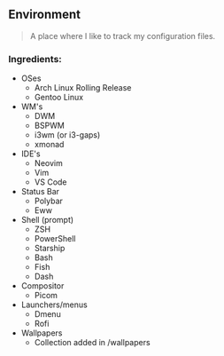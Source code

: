 ## Environment
> A place where I like to track my configuration files.

### Ingredients:

* OSes
   * Arch Linux Rolling Release
   * Gentoo Linux
* WM's
   * DWM
   * BSPWM
   * i3wm (or i3-gaps)
   * xmonad
* IDE's
   * Neovim
   * Vim
   * VS Code
* Status Bar
   * Polybar
   * Eww
* Shell (prompt)
   * ZSH
   * PowerShell
   * Starship
   * Bash
   * Fish
   * Dash
* Compositor
   * Picom
* Launchers/menus
   * Dmenu
   * Rofi
* Wallpapers
   * Collection added in /wallpapers
